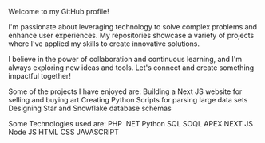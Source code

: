 Welcome to my GitHub profile! 

I'm passionate about leveraging technology to solve complex problems and enhance user experiences. My repositories showcase a variety of projects where I've applied my skills to create innovative solutions. 

I believe in the power of collaboration and continuous learning, and I'm always exploring new ideas and tools. Let's connect and create something impactful together!

Some of the projects I have enjoyed are:
Building a Next JS website for selling and buying art
Creating Python Scripts for parsing large data sets
Designing Star and Snowflake database schemas

Some Technologies used are:
PHP
.NET
Python
SQL
SOQL
APEX
NEXT JS
Node JS
HTML
CSS 
JAVASCRIPT
